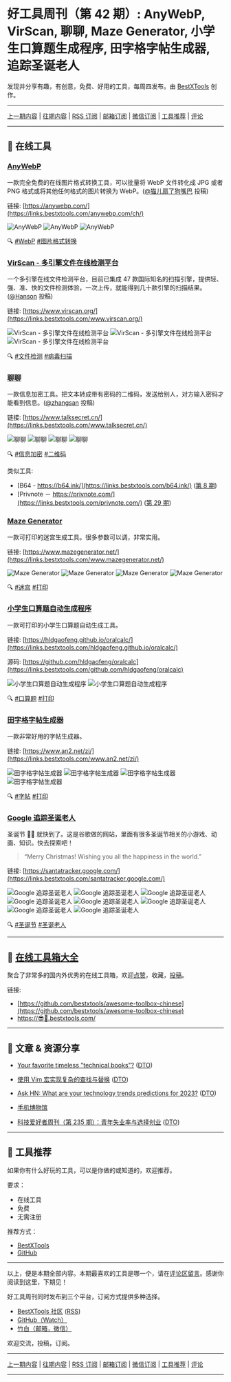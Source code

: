 # 好工具周刊（第 42 期）: AnyWebP, VirScan, 聊聊, Maze Generator, 小学生口算题生成程序, 田字格字帖生成器, 追踪圣诞老人

发现并分享有趣，有创意，免费、好用的工具，每周四发布。由 [BestXTools](https://www.bestxtools.com/) 创作。

---

[上一期内容](https://github.com/bestxtools/weekly-cn/blob/main/docs/issue-41.md) | [往期内容](https://github.com/bestxtools/weekly-cn) | [RSS 订阅](https://discuss-cn.bestxtools.com/t/weekly) | [邮箱订阅](https://bestxtools.zhubai.love/?subscribe=1) | [微信订阅](https://discuss-cn.bestxtools.com/d/5/2) | [工具推荐](https://discuss-cn.bestxtools.com/t/tools) | [评论](https://discuss-cn.bestxtools.com/d/116/3)

---

## 🌈 在线工具

### [AnyWebP](https://links.bestxtools.com/anywebp.com/ch/)

一款完全免费的在线图片格式转换工具，可以批量将 WebP 文件转化成 JPG 或者 PNG 格式或将其他任何格式的图片转换为 WebP。([@猫儿扇了狗嘴巴](https://discuss-cn.bestxtools.com/d/111) 投稿)

链接: [https://anywebp.com/](https://links.bestxtools.com/anywebp.com/ch/)

![AnyWebP](https://raw.githubusercontent.com/bestxtools/s1/main/images/2022-12-21-15-32-01.png)
![AnyWebP](https://raw.githubusercontent.com/bestxtools/s1/main/images/2022-12-21-15-32-02.png)
![AnyWebP](https://raw.githubusercontent.com/bestxtools/s1/main/images/2022-12-21-15-32-03.png)

🔍 [#WebP](https://links.bestxtools.com/www.google.com/search?q=site%3Adiscuss-cn.bestxtools.com+WebP) [#图片格式转换](https://links.bestxtools.com/www.google.com/search?q=site%3Adiscuss-cn.bestxtools.com+%E5%9B%BE%E7%89%87%E6%A0%BC%E5%BC%8F%E8%BD%AC%E6%8D%A2)

### [VirScan - 多引擎文件在线检测平台](https://links.bestxtools.com/www.virscan.org/)

一个多引擎在线文件检测平台，目前已集成 47 款国际知名的扫描引擎，提供轻、强、准、快的文件检测体验，一次上传，就能得到几十款引擎的扫描结果。([@Hanson](https://discuss-cn.bestxtools.com/d/113) 投稿)

链接: [https://www.virscan.org/](https://links.bestxtools.com/www.virscan.org/)

![VirScan - 多引擎文件在线检测平台](https://raw.githubusercontent.com/bestxtools/s1/main/images/2022-12-21-16-03-01.png)
![VirScan - 多引擎文件在线检测平台](https://raw.githubusercontent.com/bestxtools/s1/main/images/2022-12-21-16-03-02.png)
![VirScan - 多引擎文件在线检测平台](https://raw.githubusercontent.com/bestxtools/s1/main/images/2022-12-21-16-03-03.png)

🔍 [#文件检测](https://links.bestxtools.com/www.google.com/search?q=site%3Adiscuss-cn.bestxtools.com+%E6%96%87%E4%BB%B6%E6%A3%80%E6%B5%8B) [#病毒扫描](https://links.bestxtools.com/www.google.com/search?q=site%3Adiscuss-cn.bestxtools.com+%E7%97%85%E6%AF%92%E6%89%AB%E6%8F%8F)

### [聊聊](https://links.bestxtools.com/www.talksecret.cn/)

一款信息加密工具。把文本转成带有密码的二维码，发送给别人，对方输入密码才能看到信息。([@zhangsan](https://discuss-cn.bestxtools.com/d/8/47) 投稿)

链接: [https://www.talksecret.cn/](https://links.bestxtools.com/www.talksecret.cn/)

![聊聊](https://raw.githubusercontent.com/bestxtools/s1/main/images/2022-12-21-16-15-01.png)
![聊聊](https://raw.githubusercontent.com/bestxtools/s1/main/images/2022-12-21-16-15-02.png)
![聊聊](https://raw.githubusercontent.com/bestxtools/s1/main/images/2022-12-21-16-15-04.jpeg)
![聊聊](https://raw.githubusercontent.com/bestxtools/s1/main/images/2022-12-21-16-15-03.jpeg)

🔍 [#信息加密](https://links.bestxtools.com/www.google.com/search?q=site%3Adiscuss-cn.bestxtools.com+%E4%BF%A1%E6%81%AF%E5%8A%A0%E5%AF%86) [#二维码](https://links.bestxtools.com/www.google.com/search?q=site%3Adiscuss-cn.bestxtools.com+%E4%BA%8C%E7%BB%B4%E7%A0%81)

类似工具:

- [B64 - https://b64.ink/](https://links.bestxtools.com/b64.ink/) ([第 8 期](https://discuss-cn.bestxtools.com/d/22))
- [Privnote － https://privnote.com/](https://links.bestxtools.com/privnote.com/) ([第 29 期](https://discuss-cn.bestxtools.com/d/77))

### [Maze Generator](https://links.bestxtools.com/www.mazegenerator.net/)

一款可打印的迷宫生成工具。很多参数可以调，非常实用。

链接: [https://www.mazegenerator.net/](https://links.bestxtools.com/www.mazegenerator.net/)

![Maze Generator](https://raw.githubusercontent.com/bestxtools/s1/main/images/2022-12-21-22-25-01.png)
![Maze Generator](https://raw.githubusercontent.com/bestxtools/s1/main/images/2022-12-21-22-25-02.png)
![Maze Generator](https://raw.githubusercontent.com/bestxtools/s1/main/images/2022-12-21-22-25-03.png)
![Maze Generator](https://raw.githubusercontent.com/bestxtools/s1/main/images/2022-12-21-22-25-04.png)

🔍 [#迷宫](https://links.bestxtools.com/www.google.com/search?q=site%3Adiscuss-cn.bestxtools.com+%E8%BF%B7%E5%AE%AB) [#打印](https://links.bestxtools.com/www.google.com/search?q=site%3Adiscuss-cn.bestxtools.com+%E6%89%93%E5%8D%B0)

### [小学生口算题自动生成程序](https://links.bestxtools.com/hldgaofeng.github.io/oralcalc/)

一款可打印的小学生口算题自动生成工具。

链接: [https://hldgaofeng.github.io/oralcalc/](https://links.bestxtools.com/hldgaofeng.github.io/oralcalc/)

源码: [https://github.com/hldgaofeng/oralcalc](https://links.bestxtools.com/github.com/hldgaofeng/oralcalc)

![小学生口算题自动生成程序](https://raw.githubusercontent.com/bestxtools/s1/main/images/2022-12-21-22-40-01.png)
![小学生口算题自动生成程序](https://raw.githubusercontent.com/bestxtools/s1/main/images/2022-12-21-22-40-02.png)

🔍 [#口算题](https://links.bestxtools.com/www.google.com/search?q=site%3Adiscuss-cn.bestxtools.com+%E5%8F%A3%E7%AE%97%E9%A2%98) [#打印](https://links.bestxtools.com/www.google.com/search?q=site%3Adiscuss-cn.bestxtools.com+%E6%89%93%E5%8D%B0)

### [田字格字帖生成器](https://links.bestxtools.com/www.an2.net/zi/)

一款非常好用的字帖生成器。

链接: [https://www.an2.net/zi/](https://links.bestxtools.com/www.an2.net/zi/)

![田字格字帖生成器](https://raw.githubusercontent.com/bestxtools/s1/main/images/2022-12-21-22-56-01.png)
![田字格字帖生成器](https://raw.githubusercontent.com/bestxtools/s1/main/images/2022-12-21-22-56-02.png)
![田字格字帖生成器](https://raw.githubusercontent.com/bestxtools/s1/main/images/2022-12-21-22-56-03.png)
![田字格字帖生成器](https://raw.githubusercontent.com/bestxtools/s1/main/images/2022-12-21-22-56-04.png)

🔍 [#字帖](https://links.bestxtools.com/www.google.com/search?q=site%3Adiscuss-cn.bestxtools.com+%E5%AD%97%E5%B8%96) [#打印](https://links.bestxtools.com/www.google.com/search?q=site%3Adiscuss-cn.bestxtools.com+%E6%89%93%E5%8D%B0)

### [Google 追踪圣诞老人](https://links.bestxtools.com/santatracker.google.com/)

圣诞节 🎄🎅 就快到了。这是谷歌做的网站，里面有很多圣诞节相关的小游戏、动画、知识。快去探索吧！

> “Merry Christmas! Wishing you all the happiness in the world.”

链接: [https://santatracker.google.com/](https://links.bestxtools.com/santatracker.google.com/)

![Google 追踪圣诞老人](https://raw.githubusercontent.com/bestxtools/s1/main/images/2022-12-21-12-25-01.png)
![Google 追踪圣诞老人](https://raw.githubusercontent.com/bestxtools/s1/main/images/2022-12-21-12-25-02.png)
![Google 追踪圣诞老人](https://raw.githubusercontent.com/bestxtools/s1/main/images/2022-12-21-12-25-03.png)
![Google 追踪圣诞老人](https://raw.githubusercontent.com/bestxtools/s1/main/images/2022-12-21-12-25-04.png)
![Google 追踪圣诞老人](https://raw.githubusercontent.com/bestxtools/s1/main/images/2022-12-21-12-25-05.png)
![Google 追踪圣诞老人](https://raw.githubusercontent.com/bestxtools/s1/main/images/2022-12-21-12-25-06.png)
![Google 追踪圣诞老人](https://raw.githubusercontent.com/bestxtools/s1/main/images/2022-12-21-12-25-07.png)
![Google 追踪圣诞老人](https://raw.githubusercontent.com/bestxtools/s1/main/images/2022-12-21-12-25-08.png)

🔍 [#圣诞节](https://links.bestxtools.com/www.google.com/search?q=site%3Adiscuss-cn.bestxtools.com+%E5%9C%A3%E8%AF%9E%E8%8A%82) [#圣诞老人](https://links.bestxtools.com/www.google.com/search?q=site%3Adiscuss-cn.bestxtools.com+%E5%9C%A3%E8%AF%9E%E8%80%81%E4%BA%BA)

---

## 🧰 [在线工具箱大全](https://awesome-toolbox-chinese.bestxtools.com/)

聚合了非常多的国内外优秀的在线工具箱，欢迎[点赞](https://github.com/bestxtools/awesome-toolbox-chinese)，收藏，[投稿](https://github.com/bestxtools/awesome-toolbox-chinese/issues)。

链接:

- [https://github.com/bestxtools/awesome-toolbox-chinese](https://github.com/bestxtools/awesome-toolbox-chinese)
- [https://😎🧰.bestxtools.com/](https://😎🧰.bestxtools.com/)

---

## 🌈 文章 & 资源分享

- [Your favorite timeless "technical books"?](https://links.bestxtools.com/lobste.rs/s/blfhr3/your_favorite_timeless_technical_books) ([DTO](https://dto.pipecraft.net/s/qkli4f/your_favorite_timeless_technical_books))

- [使用 Vim 宏实现复杂的查找与替换](https://links.bestxtools.com/taoshu.in/vim/macro-find-replace.html) ([DTO](https://dto.pipecraft.net/s/jfs2rd/vim))

- [Ask HN: What are your technology trends predictions for 2023?](https://links.bestxtools.com/news.ycombinator.com/item?id=33919535) ([DTO](https://dto.pipecraft.net/s/eamz4u/ask_hn_what_are_your_technology_trends))

- [手机博物馆](https://links.bestxtools.com/www.mobilephonemuseum.com/catalogue)

- [科技爱好者周刊（第 235 期）：青年失业率与选择创业](https://links.bestxtools.com/www.ruanyifeng.com/blog/2022/12/weekly-issue-235.html) ([DTO](https://dto.pipecraft.net/s/ut60fg/235))

---

## 🌈 工具推荐

如果你有什么好玩的工具，可以是你做的或知道的，欢迎推荐。

要求：

- 在线工具
- 免费
- 无需注册

推荐方式：

- [BestXTools](https://discuss-cn.bestxtools.com/d/8)
- [GitHub](https://github.com/bestxtools/weekly-cn/issues)

---

以上，便是本期全部内容。本期最喜欢的工具是哪一个，请在[评论区留言](https://discuss-cn.bestxtools.com/d/116/3)。感谢你阅读到这里，下期见！

好工具周刊同时发布到三个平台，订阅方式提供多种选择。

- [BestXTools 社区](https://discuss-cn.bestxtools.com/t/weekly) ([RSS](https://discuss-cn.bestxtools.com/atom/t/weekly/discussions))
- [GitHub（Watch）](https://github.com/bestxtools/weekly-cn)
- [竹白（邮箱，微信）](https://bestxtools.zhubai.love/?subscribe=1)

欢迎交流，投稿，订阅。

---

[上一期内容](https://github.com/bestxtools/weekly-cn/blob/main/docs/issue-41.md) | [往期内容](https://github.com/bestxtools/weekly-cn) | [RSS 订阅](https://discuss-cn.bestxtools.com/t/weekly) | [邮箱订阅](https://bestxtools.zhubai.love/?subscribe=1) | [微信订阅](https://discuss-cn.bestxtools.com/d/5/2) | [工具推荐](https://discuss-cn.bestxtools.com/t/tools) | [评论](https://discuss-cn.bestxtools.com/d/116/3)

---
